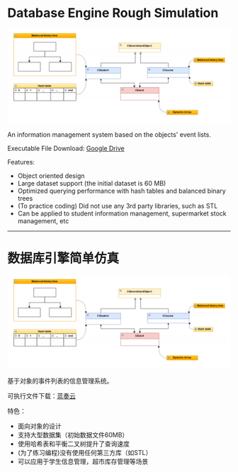 # Database Engine Rough Simulation

![title_img](misc/title_img.png)

An information management system based on the objects' event lists.

Executable File Download: [Google Drive](https://drive.google.com/drive/folders/1ErRYQEHcgGkmwWlM30nlNxFv2UEhiPAb?usp=sharing)

Features:
- Object oriented design
- Large dataset support (the initial dataset is 60 MB)
- Optimized querying performance with hash tables and balanced binary trees
- (To practice coding) Did not use any 3rd party libraries, such as STL
- Can be applied to student information management, supermarket stock management, etc

---

# 数据库引擎简单仿真

![title_img](misc/title_img.png)

基于对象的事件列表的信息管理系统。

可执行文件下载：[蓝奏云](https://wws.lanzous.com/iDQnxeb0gbc)

特色：
- 面向对象的设计
- 支持大型数据集（初始数据文件60MB）
- 使用哈希表和平衡二叉树提升了查询速度
- (为了练习编程)没有使用任何第三方库（如STL）
- 可以应用于学生信息管理，超市库存管理等场景
